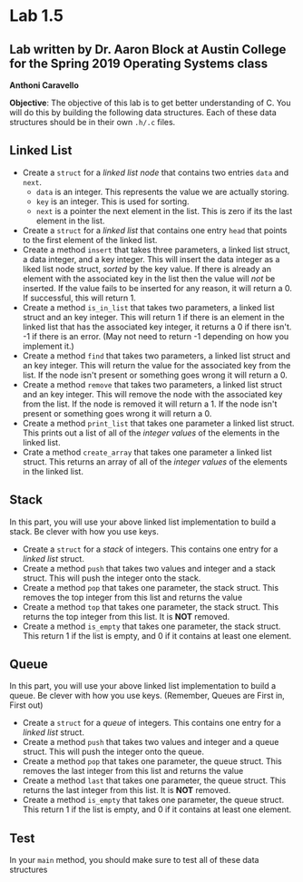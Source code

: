 
# Lab 1.5
## Lab written by Dr. Aaron Block at Austin College for the Spring 2019 Operating Systems class
**Anthoni Caravello**

**Objective**: The objective of this lab is to get better understanding of C. You will do this by building the following data structures.  Each of these data structures should be in their own `.h/.c` files.

## Linked List 

+ Create a `struct` for a *linked list node* that contains two entries `data` and `next`. 
	- `data` is an integer. This represents the value we are actually storing.
	- `key` is an integer. This is used for sorting. 
	- `next` is a pointer the next element in the list. This is zero if its the last element in the list.
+ Create a `struct` for a *linked list* that contains one entry `head` that points to the first element of the linked list. 
+ Create a method `insert` that takes three parameters, a linked list struct, a data integer, and a key integer. This will insert the data integer as a liked list node struct, *sorted* by the key value. If there is already an element with the associated key in the list then the value will *not* be inserted. If the value fails to be inserted for any reason, it will return a 0. If successful, this will return 1.
+ Create a method `is_in_list` that takes two parameters, a linked list struct and an key integer. This will return 1 if there is an element in the linked list that has the associated key integer, it returns a 0 if there isn't. -1 if there is an error. (May not need to return -1 depending on how you implement it.)
+ Create a method `find` that takes two parameters, a linked list struct and an key integer. This will return the value for the associated key from the list. If the node isn't present or something goes wrong it will return a 0.
+ Create a method `remove` that takes two parameters, a linked list struct and an key integer. This will remove the node with the associated key from the list. If the node is removed it will return a 1. If the node isn't present or something goes wrong it will return a 0.
+ Create a method `print_list` that takes one parameter a linked list struct. This prints out a list of all of the *integer values* of the elements in the linked list.  
+ Crate a method `create_array` that takes one parameter a linked list struct. This returns an array of all of the *integer values* of the elements in the linked list. 



## Stack
In this part, you will use your above linked list implementation to build a stack. Be clever with how you use keys.
+ Create a `struct` for a *stack* of integers. This contains one entry for a *linked list* struct. 
+ Create a method `push` that takes two values and integer and a stack struct. This will push the integer onto the stack.
+ Create a method `pop` that takes one parameter, the stack struct. This removes the top integer from this list and returns the value 
+ Create a method `top` that takes one parameter, the stack struct. This returns the top integer from this list. It is **NOT** removed.
+ Create a method `is_empty` that takes one parameter, the stack struct. This return 1 if the list is empty, and 0 if it contains at least one element. 

## Queue
In this part, you will use your above linked list implementation to build a queue. Be clever with how you use keys. (Remember, Queues are First in, First out)
+ Create a `struct` for a *queue* of integers. This contains one entry for a *linked list* struct. 
+ Create a method `push` that takes two values and integer and a queue struct. This will push the integer onto the queue.
+ Create a method `pop` that takes one parameter, the queue struct. This removes the last integer from this list and returns the value 
+ Create a method `last` that takes one parameter, the queue  struct. This returns the last integer from this list. It is **NOT** removed.
+ Create a method `is_empty` that takes one parameter, the queue struct. This return 1 if the list is empty, and 0 if it contains at least one element.

## Test
In your `main` method, you should make sure to test all of these data structures
